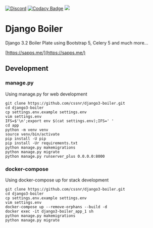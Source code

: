 [![Discord](https://img.shields.io/discord/899171661457293343?color=7289da&label=discord&logo=discord&logoColor=white&style=flat)](https://discord.gg/wXy6m2X8wY)
[![Codacy Badge](https://app.codacy.com/project/badge/Grade/dbceb84a912b4722a55d9cb0f2fcdc54)](https://www.codacy.com/gh/cssnr/django3-boiler/dashboard?utm_source=github.com&amp;utm_medium=referral&amp;utm_content=cssnr/django3-boiler&amp;utm_campaign=Badge_Grade)
[![](https://repository-images.githubusercontent.com/441127011/501ead8a-f34b-4fe1-9826-d98936e39c70)](https://zerowow.games/)
# Django Boiler

Django 3.2 Boiler Plate using Bootstrap 5, Celery 5 and much more...

[https://sapps.me/](https://sapps.me/)

## Development

### manage.py

Using manage.py for web development

```text
git clone https://github.com/cssnr/django3-boiler.git
cd django3-boiler
cp settings.env.example settings.env
vim settings.env
IFS=$'\n';export env $(cat settings.env);IFS=' '
cd app
python -m venv venv
source venv/bin/activate
pip install -U pip
pip install -Ur requirements.txt
python manage.py makemigrations
python manage.py migrate
python manage.py runserver_plus 0.0.0.0:8000
```

### docker-compose

Using docker-compose up for stack development

```text
git clone https://github.com/cssnr/django3-boiler.git
cd django3-boiler
cp settings.env.example settings.env
vim settings.env
docker-compose up --remove-orphans --build -d
docker exec -it django3-boiler_app_1 sh
python manage.py makemigrations
python manage.py migrate
```
